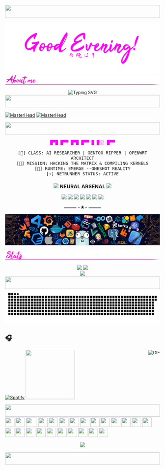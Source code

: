 <!-- Neon Line Separator -->
<img src="https://i.imgur.com/dBaSKWF.gif" height="40" width="100%">

![Welcome](https://github.com/zx0r/zx0r/blob/main/assets/hello-world.gif)
![Divider](https://github.com/zx0r/zx0r/blob/main/assets/aboutme.gif)

<!-- Header Animation -->
<div align="center">
  <img src="https://readme-typing-svg.demolab.com?font=Fira+Code&size=32&duration=2800&pause=2000&color=A277FF&center=true&vCenter=true&width=1080&lines=AI+Engineer+%7C+Linux+Enthusiast+%7C+OpenWrt+Developer" alt="Typing SVG" />
</div>

<!-- Neon Line Separator -->
<img src="https://i.imgur.com/dBaSKWF.gif" height="40" width="100%">

[![MasterHead](https://i.pinimg.com/originals/77/ca/a3/77caa32884d735d439ade45ba37feaf2.gif)](https://zx0r.github.io)
[![MasterHead](https://miro.medium.com/v2/resize:fit:1400/1*RMAL8nFhatmbVbVXkDClLA.gif)]([https://zx0r.github.io](https://arjuncvinod.github.io))

<!-- Neon Line Separator -->
<img src="https://i.imgur.com/dBaSKWF.gif" height="40" width="100%">

<!-- Profile Introduction -->
<p align="center">
  <samp>
    <span style="color:#FF00FF">█▀█ █▀▀ █▀█ █▀▀ █ █░░ █▀▀</span>
    <br><br>
    [🧠] CLASS: AI RESEARCHER | GENTOO RIPPER | OPENWRT ARCHITECT
    <br>
    [📡] MISSION: HACKING THE MATRIX & COMPILING KERNELS
    <br>
    [💉] RUNTIME: EMERGE --ONESHOT REALITY
    <br>
     [⚡] NETRUNNER STATUS: ACTIVE
  </samp>
</p>

<!-- Tech Stack Section -->
<h3 align="center"><img src="https://media2.giphy.com/media/QssGEmpkyEOhBCb7e1/giphy.gif?cid=ecf05e47a0n3gi1bfqntqmob8g9aid1oyj2wr3ds3mg700bl&rid=giphy.gif" width ="25"> NEURAL ARSENAL <img src="https://media2.giphy.com/media/QssGEmpkyEOhBCb7e1/giphy.gif?cid=ecf05e47a0n3gi1bfqntqmob8g9aid1oyj2wr3ds3mg700bl&rid=giphy.gif" width ="25"></h3>

<div align="center">
  <!-- Core Systems -->
  <img src="https://img.shields.io/badge/-AI_CORE-FF1493?style=for-the-badge&logo=tensorflow&logoColor=neon&labelColor=black" />
  <img src="https://img.shields.io/badge/LINUX-FF00FF?style=for-the-badge&logo=linux&logoColor=neon&labelColor=black" />
  <img src="https://img.shields.io/badge/-GENTOO-00FF00?style=for-the-badge&logo=gentoo&logoColor=neon&labelColor=black" />
  <img src="https://img.shields.io/badge/-OPENWRT-FF00FF?style=for-the-badge&logo=openwrt&logoColor=neon&labelColor=black" />
  <img src="https://img.shields.io/badge/SHELL-00FF00?style=for-the-badge&logo=gnu-bash&logoColor=neon&labelColor=black" />
  <img src="https://img.shields.io/badge/PYTHON-00FFFF?style=for-the-badge&logo=python&logoColor=neon&labelColor=black" />
  <img src="https://img.shields.io/badge/JAVASCRIPT-FF1493?style=for-the-badge&logo=javascript&logoColor=neon&labelColor=black" />
</div>

<!-- Neon Separator -->
<p align="center">
  ════ ⋆★⋆ ════
</p>

<img src="https://github.com/zx0r/zx0r/blob/main/assets/banner.png" >

<!-- GitHub Stats -->

![Divider](https://github.com/zx0r/zx0r/blob/main/assets/stats.gif)

<div align="center">
  <img height="180em" src="https://github-readme-stats.vercel.app/api?username=zx0r&show_icons=true&theme=synthwave&include_all_commits=true&count_private=true"/>
  <img height="180em" src="https://github-readme-stats.vercel.app/api/top-langs/?username=zx0r&layout=compact&langs_count=7&theme=synthwave"/>
</div>

<!-- Visit Counter -->
<div align="center">
  <img src="https://profile-counter.glitch.me/zx0r/count.svg" />
</div>

<!-- Neon Line Separator -->
<img src="https://i.imgur.com/dBaSKWF.gif" height="40" width="100%">

<!-- Snake Animation -->
<div align="center">
<picture>
  <source media="(prefers-color-scheme: dark)" srcset="https://raw.githubusercontent.com/zx0r/zx0r/output/github-contribution-grid-snake-dark.svg">
  <source media="(prefers-color-scheme: light)" srcset="https://raw.githubusercontent.com/zx0r/zx0r/output/github-contribution-grid-snake.svg">
  <img alt="github contribution grid snake animation" src="https://raw.githubusercontent.com/zx0r/zx0r/output/github-contribution-grid-snake.svg">
</picture>
</div>

## 🎧

[![Spotify](https://novatorem2-alpha.vercel.app/api/spotify)](https://open.spotify.com/user/v3u6o6qjexr1zv9w39l6c4qq2)
<img src="https://octodex.github.com/images/daftpunktocat-guy.gif" height="160px" width="160px">
<img align="right" alt="GIF" height="160px" src="https://octodex.github.com/images/daftpunktocat-thomas.gif" />

<!-- Neon Line Separator -->
<img src="https://i.imgur.com/dBaSKWF.gif" height="40" width="100%">

<div>
    <img src="https://cultofthepartyparrot.com/parrots/hd/githubparrot.gif" width="30" height="30"/>
    <img src="https://cultofthepartyparrot.com/flags/hd/indiaparrot.gif" width="30" height="30"/>
    <img src="https://cultofthepartyparrot.com/parrots/asyncparrot.gif" width="36" height="30"/>
    <img src="https://cultofthepartyparrot.com/parrots/hd/spinningparrot.gif" width="30" height="30"/>
    <img src="https://cultofthepartyparrot.com/parrots/hd/levitationparrot.gif" width="30" height="30"/>
    <img src="https://cultofthepartyparrot.com/parrots/hd/meldparrot.gif" width="30" height="30"/>
    <img src="https://cultofthepartyparrot.com/parrots/slomoparrot.gif" width="30" height="30"/>
    <img src="https://cultofthepartyparrot.com/parrots/hd/60fpsparrot.gif" width="30" height="30"/>
    <img src="https://cultofthepartyparrot.com/parrots/hd/jumpingparrot.gif" width="30" height="30"/>
    <img src="https://cultofthepartyparrot.com/parrots/hd/opensourceparrot.gif" width="30" height="30"/>
    <img src="https://cultofthepartyparrot.com/parrots/hd/dealwithitnowparrot.gif" width="30" height="30"/>
    <img src="https://cultofthepartyparrot.com/parrots/hd/laptop_parrot.gif" width="30" height="30"/>
    <img src="https://cultofthepartyparrot.com/parrots/hd/spinningparrot.gif" width="30" height="30"/>
    <img src="https://cultofthepartyparrot.com/parrots/hd/levitationparrot.gif" width="30" height="30"/>
    <img src="https://cultofthepartyparrot.com/parrots/hd/meldparrot.gif" width="30" height="30"/>
    <img src="https://cultofthepartyparrot.com/parrots/hd/moonwalkingparrot.gif" width="30" height="30"/>
    <img src="https://cultofthepartyparrot.com/parrots/hd/stableparrot.gif" width="30" height="30"/>
    <img src="https://cultofthepartyparrot.com/parrots/hd/stableparrot.gif" width="30" height="30"/>    
    <img src="https://cultofthepartyparrot.com/parrots/hd/stableparrot.gif" width="30" height="30"/>
    <img src="https://cultofthepartyparrot.com/parrots/hd/scienceparrot.gif" width="30" height="30"/>
    <img src="https://cultofthepartyparrot.com/parrots/hd/pirateparrot.gif" width="30" height="30"/>
    <img src="https://cultofthepartyparrot.com/parrots/hd/footballparrot.gif" width="30" height="30"/>
    <img src="https://cultofthepartyparrot.com/parrots/hd/illuminatiparrot.gif" width="30" height="30"/>
    <img src="https://cultofthepartyparrot.com/parrots/hd/githubparrot.gif" width="30" height="30"/>
</div>
<p align="center""><img src="https://media.giphy.com/media/jpVnC65DmYeyRL4LHS/giphy.gif" width="20%"></p>

<!-- Neon Line Separator -->
<img src="https://i.imgur.com/dBaSKWF.gif" height="40" width="100%">
